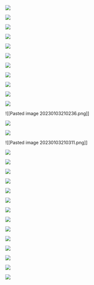 

![](https://liuhao-aliyun-oss.oss-cn-beijing.aliyuncs.com/1672750828746.png)

![](https://liuhao-aliyun-oss.oss-cn-beijing.aliyuncs.com/1672750846124.png)

![](https://liuhao-aliyun-oss.oss-cn-beijing.aliyuncs.com/1672750854638.png)

![](https://liuhao-aliyun-oss.oss-cn-beijing.aliyuncs.com/1672750865005.png)

![](https://liuhao-aliyun-oss.oss-cn-beijing.aliyuncs.com/1672750876691.png)

![](https://liuhao-aliyun-oss.oss-cn-beijing.aliyuncs.com/1672750885422.png)

![](https://liuhao-aliyun-oss.oss-cn-beijing.aliyuncs.com/1672750896528.png)

![](https://liuhao-aliyun-oss.oss-cn-beijing.aliyuncs.com/1672750913792.png)

![](https://liuhao-aliyun-oss.oss-cn-beijing.aliyuncs.com/1672750921102.png)

![](https://liuhao-aliyun-oss.oss-cn-beijing.aliyuncs.com/1672750929521.png)

![](https://liuhao-aliyun-oss.oss-cn-beijing.aliyuncs.com/1672750944021.png)

![[Pasted image 20230103210236.png]]

![](https://liuhao-aliyun-oss.oss-cn-beijing.aliyuncs.com/1672750962210.png)

![](https://liuhao-aliyun-oss.oss-cn-beijing.aliyuncs.com/1672750980025.png)

![[Pasted image 20230103210311.png]]

![](https://liuhao-aliyun-oss.oss-cn-beijing.aliyuncs.com/1672750995785.png)

![](https://liuhao-aliyun-oss.oss-cn-beijing.aliyuncs.com/1672751012165.png)

![](https://liuhao-aliyun-oss.oss-cn-beijing.aliyuncs.com/1672751025489.png)

![](https://liuhao-aliyun-oss.oss-cn-beijing.aliyuncs.com/1672751032694.png)

![](https://liuhao-aliyun-oss.oss-cn-beijing.aliyuncs.com/1672751040739.png)

![](https://liuhao-aliyun-oss.oss-cn-beijing.aliyuncs.com/1672751050670.png)

![](https://liuhao-aliyun-oss.oss-cn-beijing.aliyuncs.com/1672751060303.png)

![](https://liuhao-aliyun-oss.oss-cn-beijing.aliyuncs.com/1672751095362.png)


![](https://liuhao-aliyun-oss.oss-cn-beijing.aliyuncs.com/1672751082899.png)

![](https://liuhao-aliyun-oss.oss-cn-beijing.aliyuncs.com/1672751107767.png)

![](https://liuhao-aliyun-oss.oss-cn-beijing.aliyuncs.com/1672751114338.png)

![](https://liuhao-aliyun-oss.oss-cn-beijing.aliyuncs.com/1672751123371.png)

![](https://liuhao-aliyun-oss.oss-cn-beijing.aliyuncs.com/1672751131522.png)

![](https://liuhao-aliyun-oss.oss-cn-beijing.aliyuncs.com/1672751139231.png)